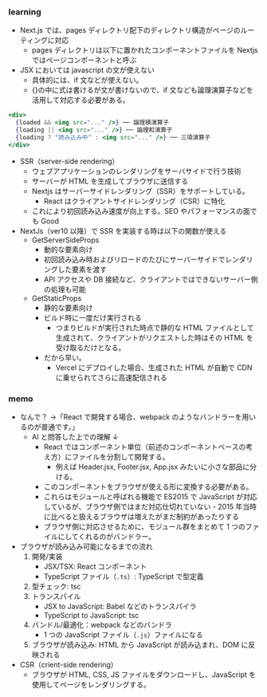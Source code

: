 ### learning

- Next.js では、pages ディレクトリ配下のディレクトリ構造がページのルーティングに対応
  - pages ディレクトリは以下に置かれたコンポーネントファイルを Nextjs ではページコンポーネントと呼ぶ
- JSX においては javascript の文が使えない
  - 具体的には、if 文などが使えない。
  - {}の中に式は書けるが文が書けないので、if 文なども論理演算子などを活用して対応する必要がある。

```jsx
<div>
  {loaded && <img src="..." />} ── 論理積演算子
  {loading || <img src="..." />} ── 論理和演算子
  {loading ? "読み込み中" : <img src="..." />} ── 三項演算子
</div>
```

- SSR（server-side rendering）
  - ウェブアプリケーションのレンダリングをサーバサイドで行う技術
  - サーバーが HTML を生成してブラウザに送信する
  - Nextjs はサーバーサイドレンダリング（SSR）をサポートしている。
    - React はクライアントサイドレンダリング（CSR）に特化
  - これにより初回読み込み速度が向上する。SEO やパフォーマンスの面でも Good
- NextJs（ver10 以降）で SSR を実装する時は以下の関数が使える
  - GetServerSideProps
    - 動的な要素向け
    - 初回読み込み時およびリロードのたびにサーバーサイドでレンダリングした要素を渡す
    - API アクセスや DB 接続など、クライアントではできないサーバー側の処理も可能
  - GetStaticProps
    - 静的な要素向け
    - ビルド時に一度だけ実行される
      - つまりビルドが実行された時点で静的な HTML ファイルとして生成されて、クライアントがリクエストした時はその HTML を受け取るだけとなる。
    - だから早い。
      - Vercel にデプロイした場合、生成された HTML が自動で CDN に乗せられてさらに高速配信される

### memo

- なんで？ →「React で開発する場合、webpack のようなバンドラーを用いるのが普通です。」
  - AI と問答した上での理解 ↓
    - React ではコンポーネント単位（前述のコンポーネントベースの考え方）にファイルを分割して開発する。
      - 例えば Header.jsx, Footer.jsx, App.jsx みたいに小さな部品に分ける。
    - このコンポーネントをブラウザが使える形に変換する必要がある。
    - これらはモジュールと呼ばれる機能で ES2015 で JavaScript が対応しているが、ブラウザ側ではまだ対応仕切れていない - 2015 年当時に比べると扱えるブラウザは増えたがまだ制約があったりする
    - ブラウザ側に対応させるために、モジュール群をまとめて 1 つのファイルにしてくれるのがバンドラー。
- ブラウザが読み込み可能になるまでの流れ
  1. 開発/実装
     - JSX/TSX: React コンポーネント
     - TypeScript ファイル（`.ts`）: TypeScript で型定義
  1. 型チェック: tsc
  1. トランスパイル
     - JSX to JavaScript: Babel などのトランスパイラ
     - TypeScript to JavaScript: tsc
  1. バンドル/最適化：webpack などのバンドラ
     - 1 つの JavaScript ファイル（`.js`）ファイルになる
  1. ブラウザが読み込み: HTML から JavaScript が読み込まれ、DOM に反映される
- CSR（crient-side rendering）
  - ブラウザが HTML, CSS, JS ファイルをダウンロードし、JavaScript を使用してページをレンダリングする。
